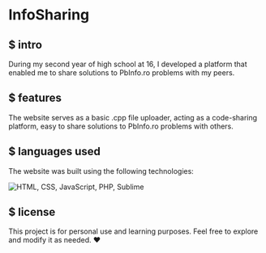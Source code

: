 # InfoSharing

## $ intro
During my second year of high school at 16, I developed a platform that enabled me to share solutions to PbInfo.ro problems with my peers.

## $ features
The website serves as a basic .cpp file uploader, acting as a code-sharing platform, easy to share solutions to PbInfo.ro problems with others.

## $ languages used
The website was built using the following technologies:

![HTML, CSS, JavaScript, PHP, Sublime](https://skillicons.dev/icons?i=html,css,javascript,php,sublime)


## $ license
This project is for personal use and learning purposes. Feel free to explore and modify it as needed. ❤️
